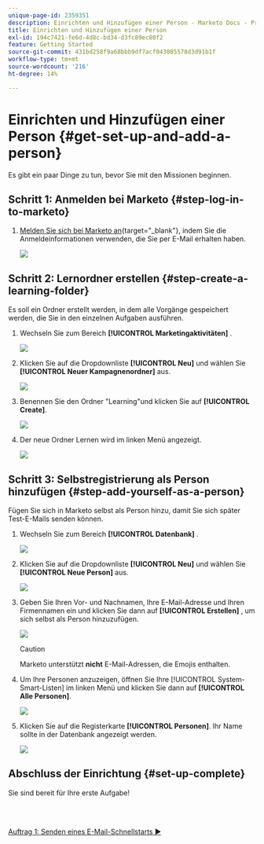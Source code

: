 ```yaml
---
unique-page-id: 2359351
description: Einrichten und Hinzufügen einer Person - Marketo Docs - Produktdokumentation
title: Einrichten und Hinzufügen einer Person
exl-id: 194c7421-fe6d-4d8c-bd34-d3fc89ec80f2
feature: Getting Started
source-git-commit: 431bd258f9a68bbb9df7acf043085578d3d91b1f
workflow-type: tm+mt
source-wordcount: '216'
ht-degree: 14%

---
```


# Einrichten und Hinzufügen einer Person {#get-set-up-and-add-a-person}

Es gibt ein paar Dinge zu tun, bevor Sie mit den Missionen beginnen.

## Schritt 1: Anmelden bei Marketo {#step-log-in-to-marketo}

1. [Melden Sie sich bei Marketo an](https://app.marketo.com){target="_blank"}, indem Sie die Anmeldeinformationen verwenden, die Sie per E-Mail erhalten haben.

   ![](assets/get-set-up-and-add-a-person-1.png)

## Schritt 2: Lernordner erstellen {#step-create-a-learning-folder}

Es soll ein Ordner erstellt werden, in dem alle Vorgänge gespeichert werden, die Sie in den einzelnen Aufgaben ausführen.

1. Wechseln Sie zum Bereich **[!UICONTROL Marketingaktivitäten]** .

   ![](assets/get-set-up-and-add-a-person-2.png)

1. Klicken Sie auf die Dropdownliste **[!UICONTROL Neu]** und wählen Sie **[!UICONTROL Neuer Kampagnenordner]** aus.

   ![](assets/get-set-up-and-add-a-person-3.png)

1. Benennen Sie den Ordner &quot;Learning&quot;und klicken Sie auf **[!UICONTROL Create]**.

   ![](assets/get-set-up-and-add-a-person-4.png)

1. Der neue Ordner Lernen wird im linken Menü angezeigt.

   ![](assets/get-set-up-and-add-a-person-5.png)

## Schritt 3: Selbstregistrierung als Person hinzufügen {#step-add-yourself-as-a-person}

Fügen Sie sich in Marketo selbst als Person hinzu, damit Sie sich später Test-E-Mails senden können.

1. Wechseln Sie zum Bereich **[!UICONTROL Datenbank]** .

   ![](assets/get-set-up-and-add-a-person-6.png)

1. Klicken Sie auf die Dropdownliste **[!UICONTROL Neu]** und wählen Sie **[!UICONTROL Neue Person]** aus.

   ![](assets/get-set-up-and-add-a-person-7.png)

1. Geben Sie Ihren Vor- und Nachnamen, Ihre E-Mail-Adresse und Ihren Firmennamen ein und klicken Sie dann auf **[!UICONTROL Erstellen]** , um sich selbst als Person hinzuzufügen.

   ![](assets/get-set-up-and-add-a-person-8.png)

   >[!CAUTION]
   >
   >Marketo unterstützt **nicht** E-Mail-Adressen, die Emojis enthalten.

1. Um Ihre Personen anzuzeigen, öffnen Sie Ihre [!UICONTROL System-Smart-Listen] im linken Menü und klicken Sie dann auf **[!UICONTROL Alle Personen]**.

   ![](assets/get-set-up-and-add-a-person-9.png)

1. Klicken Sie auf die Registerkarte **[!UICONTROL Personen]**. Ihr Name sollte in der Datenbank angezeigt werden.

   ![](assets/get-set-up-and-add-a-person-10.png)

## Abschluss der Einrichtung {#set-up-complete}

Sie sind bereit für Ihre erste Aufgabe!

<br> 

[Auftrag 1: Senden eines E-Mail-Schnellstarts ►](/help/marketo/getting-started/quick-wins/send-an-email.md)
